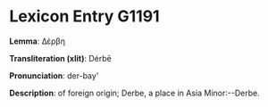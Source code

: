 # Lexicon Entry G1191

**Lemma**: Δέρβη

**Transliteration (xlit)**: Dérbē

**Pronunciation**: der-bay'

**Description**:
of foreign origin; Derbe, a place in Asia Minor:--Derbe.
